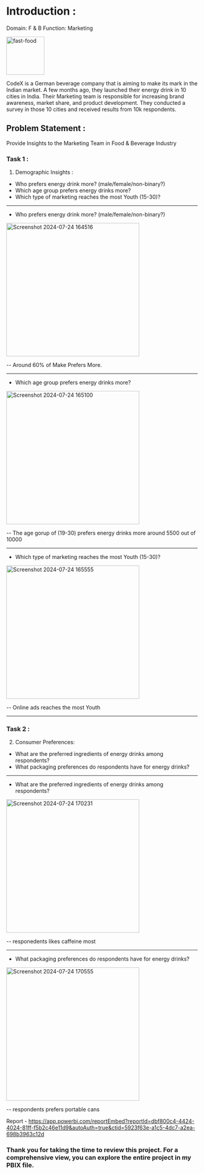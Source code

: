 # Introduction :
Domain: F & B   Function: Marketing  

<img src="https://github.com/user-attachments/assets/7892d805-3d2c-46a2-b471-8cd505f3f5e1" alt="fast-food" width="100"/>


CodeX is a German beverage company that is aiming to make its mark in the Indian market. A few months ago, they launched their energy drink in 10 cities in India.
Their Marketing team is responsible for increasing brand awareness, market share, and product development. They conducted a survey in those 10 cities and received results from 10k respondents.

## Problem Statement :
Provide Insights to the Marketing Team in Food & Beverage Industry

### Task 1 :
1. Demographic Insights : 
- Who prefers energy drink more? (male/female/non-binary?)
- Which age group prefers energy drinks more?
- Which type of marketing reaches the most Youth (15-30)?
------------------------------------------------------------------------------------------------------------------------------------------------------------
 - Who prefers energy drink more? (male/female/non-binary?)

<img src="https://github.com/user-attachments/assets/d3e58913-995b-417e-ae44-cfff5b0304c4" alt="Screenshot 2024-07-24 164516" width="350"/>

-- Around 60% of Make Prefers More.

-----------------------------------------------------------------------------------------------------------------------------------------------------------
 - Which age group prefers energy drinks more?

<img src="https://github.com/user-attachments/assets/f79914c9-8f3d-410f-a5c1-9ede085290fa" alt="Screenshot 2024-07-24 165100" width="350"/>


-- The age gorup of (19-30) prefers energy drinks more around 5500 out of 10000

-----------------------------------------------------------------------------------------------------------------------------------------------------------
 - Which type of marketing reaches the most Youth (15-30)?

<img src="https://github.com/user-attachments/assets/2bffaa76-8364-46c8-b467-9c6fd8956c19" alt="Screenshot 2024-07-24 165555" width="350"/>

-- Online ads reaches the most Youth 

-----------------------------------------------------------------------------------------------------------------------------------------------------------
### Task 2 :
2. Consumer Preferences:
- What are the preferred ingredients of energy drinks among respondents?
- What packaging preferences do respondents have for energy drinks?

-----------------------------------------------------------------------------------------------------------------------------------------------------------
 - What are the preferred ingredients of energy drinks among respondents?

<img src="https://github.com/user-attachments/assets/17e3dfaa-4b38-4de2-92a1-1b6924ece856" alt="Screenshot 2024-07-24 170231" width="350"/>

 -- responedents likes caffeine most 
 
-----------------------------------------------------------------------------------------------------------------------------------------------------------
 - What packaging preferences do respondents have for energy drinks?

<img src="https://github.com/user-attachments/assets/f7aee84d-0fc2-4e28-ba6d-8c97629d84f5" alt="Screenshot 2024-07-24 170555" width="350"/>

-- respondents prefers portable cans 

Report - https://app.powerbi.com/reportEmbed?reportId=dbf800c4-4424-4024-81ff-f5b2c46e11d9&autoAuth=true&ctid=5923f63e-a1c5-4dc7-a2ea-698b3963c12d

### Thank you for taking the time to review this project. For a comprehensive view, you can explore the entire project in my PBIX file.






